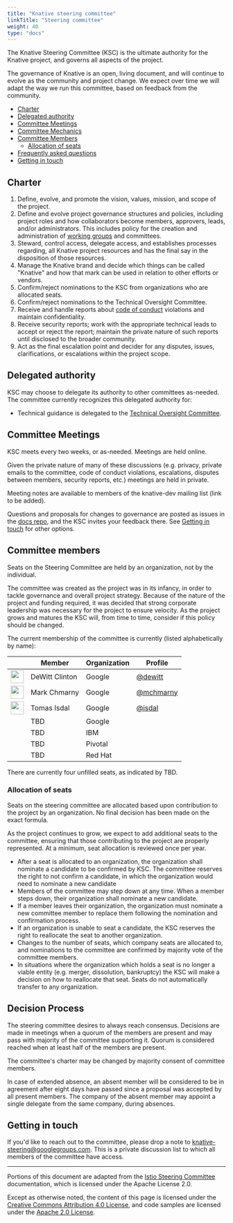 ```yaml
---
title: "Knative steering committee"
linkTitle: "Steering committee"
weight: 40
type: "docs"
---
```


The Knative Steering Committee (KSC) is the ultimate authority for the Knative
project, and governs all aspects of the project.

The governance of Knative is an open, living document, and will continue to
evolve as the community and project change. We expect over time we will adapt
the way we run this committee, based on feedback from the community.

- [Charter](#charter)
- [Delegated authority](#delegated-authority)
- [Committee Meetings](#committee-meetings)
- [Committee Mechanics](#committee-mechanics)
- [Committee Members](#committee-members)
  - [Allocation of seats](#allocation-of-seats)
- [Frequently asked questions](#frequently-asked-questions)
- [Getting in touch](#getting-in-touch)

## Charter

1. Define, evolve, and promote the vision, values, mission, and scope of the project.
1. Define and evolve project governance structures and policies, including
   project roles and how collaborators become members, approvers, leads,
   and/or administrators. This includes policy for the creation and
   administration of [working groups](./WORKING-GROUPS.md) and committees.
1. Steward, control access, delegate access, and establishes processes regarding,
   all Knative project resources and has the final say in the disposition of
   those resources.
1. Manage the Knative brand and decide which things can be called "Knative" and
   how that mark can be used in relation to other efforts or vendors.
1. Confirm/reject nominations to the KSC from organizations who are allocated seats.
1. Confirm/reject nominations to the Technical Oversight Committee.
1. Receive and handle reports about [code of conduct](./CODE-OF-CONDUCT.md)
   violations and maintain confidentiality.
1. Receive security reports; work with the appropriate technical leads to
   accept or reject the report; maintain the private nature of such reports
   until disclosed to the broader community.
1. Act as the final escalation point and decider for any disputes, issues,
   clarifications, or escalations within the project scope.

## Delegated authority

KSC may choose to delegate its authority to other committees as-needed. The
committee currently recognizes this delegated authority for:

- Technical guidance is delegated to the [Technical Oversight Committee](TECH-OVERSIGHT-COMMITTEE.md).

## Committee Meetings

KSC meets every two weeks, or as-needed. Meetings are held online.

Given the private nature of many of these discussions (e.g. privacy, private
emails to the committee, code of conduct violations, escalations, disputes
between members, security reports, etc.) meetings are held in private.

Meeting notes are available to members of the knative-dev mailing list
(link to be added).

Questions and proposals for changes to governance are posted as issues in the
[docs repo](https://github.com/knative/docs), and the KSC invites your feedback
there. See [Getting in touch](#getting-in-touch) for other options.

## Committee members

Seats on the Steering Committee are held by an organization, not by the
individual.

The committee was created as the project was in its infancy, in order to
tackle governance and overall project strategy. Because of the nature of the
project and funding required, it was decided that strong corporate leadership
was necessary for the project to ensure velocity. As the project grows and
matures the KSC will, from time to time, consider if this policy should be
changed.

The current membership of the committee is currently (listed alphabetically by name):

| &nbsp;                                                   | Member         | Organization | Profile                                  |
| -------------------------------------------------------- | -------------- | ------------ | ---------------------------------------- |
| <img width="30px" src="https://github.com/dewitt.png">   | DeWitt Clinton | Google       | [@dewitt](https://github.com/dewitt)     |
| <img width="30px" src="https://github.com/mchmarny.png"> | Mark Chmarny   | Google       | [@mchmarny](https://github.com/mchmarny) |
| <img width="30px" src="https://github.com/isdal.png">    | Tomas Isdal    | Google       | [@isdal](https://github.com/isdal)       |
|   | TBD | Google   |        |
|   | TBD | IBM      |        |
|   | TBD | Pivotal  |        |
|   | TBD | Red Hat  |        |

There are currently four unfilled seats, as indicated by TBD.

### Allocation of seats

Seats on the steering committee are allocated based upon contribution
to the project by an organization. No final decision has been made on the exact
formula.

As the project continues to grow, we expect to add additional seats to the
committee, ensuring that those contributing to the project are properly
represented. At a minimum, seat allocation is reviewed once per year.

- After a seat is allocated to an organization, the organization shall nominate
  a candidate to be confirmed by KSC. The committee reserves the right to not
  confirm a candidate, in which the organization would need to nominate a new
  candidate
- Members of the committee may step down at any time. When a member steps down,
  their organization shall nominate a new candidate.
- If a member leaves their organization, the organization must nominate a new
  committee member to replace them following the nomination and confirmation 
  process.
- If an organization is unable to seat a candidate, the KSC reserves the right
  to reallocate the seat to another organization.
- Changes to the number of seats, which company seats are allocated to, and
  nominations to the committee are confirmed by majority vote of the committee
  members.
- In situations where the organization which holds a seat is no longer a viable
  entity (e.g. merger, dissolution, bankruptcy) the KSC will make a decision on
  how to reallocate that seat. Seats do not automatically transfer to any 
  organization.

## Decision Process

The steering committee desires to always reach consensus. Decisions are made in
meetings when a quorum of the members are present and may pass with majority
of the committee supporting it. Quorum is considered reached when at least half
of the members are present.

The committee's charter may be changed by majority consent of committee members.

In case of extended absence, an absent member will be considered to be in
agreement after eight days have passed since a proposal was accepted by all
present members. The company of the absent member may appoint a single delegate
from the same company, during absences.

## Getting in touch

If you'd like to reach out to the committee, please drop a note
to [knative-steering@googlegroups.com](mailto:knative-steering@googlegroups.com).
This is a private discussion list to which all members of the committee have access.

---

Portions of this document are adapted from the
[Istio Steering Committee](https://github.com/istio/community/blob/master/STEERING-COMMITTEE.md)
documentation, which is licensed under the Apache License 2.0.

Except as otherwise noted, the content of this page is licensed under the
[Creative Commons Attribution 4.0 License](https://creativecommons.org/licenses/by/4.0/),
and code samples are licensed under the
[Apache 2.0 License](https://www.apache.org/licenses/LICENSE-2.0).
